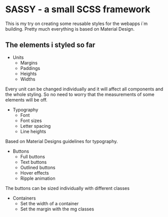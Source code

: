 # SASSY - a small SCSS framework

This is my try on creating some reusable styles for the webapps i´m building. Pretty much everything is based on Material Design.

## The elements i styled so far

* Units
  - Margins
  - Paddings
  - Heights
  - Widths

Every unit can be changed individually and it will affect all components and the whole styling. So no need to worry that the measurements of some elements will be off.

* Typography
  - Font
  - Font sizes
  - Letter spacing
  - Line heights

Based on Material Designs guidelines for typography.

* Buttons
  - Full buttons
  - Text buttons
  - Outlined buttons
  - Hover effects
  - Ripple animation

The buttons can be sized individually with different classes

* Containers
  - Set the width of a container
  - Set the margin with the mg classes




